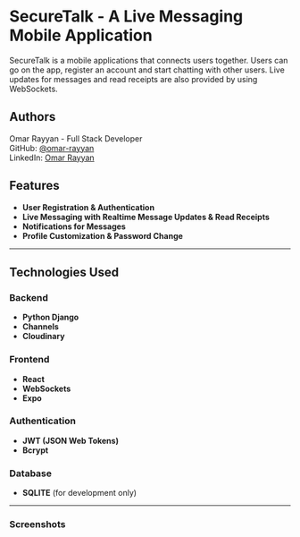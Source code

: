 # SecureTalk - A Live Messaging Mobile Application

SecureTalk is a mobile applications that connects users together. Users can go on the app, register an account and start chatting with other users. Live updates for messages and read receipts are also provided by using WebSockets.

## Authors
Omar Rayyan - Full Stack Developer  
GitHub: [@omar-rayyan](https://github.com/omar-rayyan)  
LinkedIn: [Omar Rayyan](https://www.linkedin.com/in/omar-r-rayyan/)

## Features
- **User Registration & Authentication**
- **Live Messaging with Realtime Message Updates & Read Receipts**
- **Notifications for Messages**
- **Profile Customization & Password Change**

---

## Technologies Used

### Backend
- **Python Django**
- **Channels**
- **Cloudinary**

### Frontend
- **React**
- **WebSockets**
- **Expo**

### Authentication
- **JWT (JSON Web Tokens)**
- **Bcrypt**

### Database
- **SQLITE** (for development only)

---

### Screenshots
